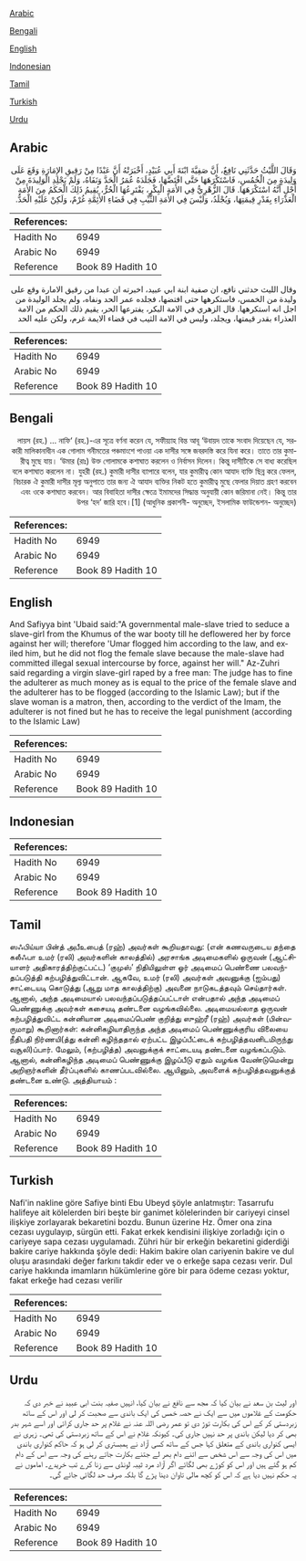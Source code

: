 [Arabic](#arabic)

[Bengali](#bengali)

[English](#english)

[Indonesian](#indonesian)

[Tamil](#tamil)

[Turkish](#turkish)

[Urdu](#urdu)

## Arabic


<div dir="rtl" lang="ar" style={{fontSize:'larger',backgroundColor:'#f8f9fa',padding:20}}>
وَقَالَ اللَّيْثُ حَدَّثَنِي نَافِعٌ، أَنَّ صَفِيَّةَ ابْنَةَ أَبِي عُبَيْدٍ، أَخْبَرَتْهُ أَنَّ عَبْدًا مِنْ رَقِيقِ الإِمَارَةِ وَقَعَ عَلَى وَلِيدَةٍ مِنَ الْخُمُسِ، فَاسْتَكْرَهَهَا حَتَّى افْتَضَّهَا، فَجَلَدَهُ عُمَرُ الْحَدَّ وَنَفَاهُ، وَلَمْ يَجْلِدِ الْوَلِيدَةَ مِنْ أَجْلِ أَنَّهُ اسْتَكْرَهَهَا‏.‏ قَالَ الزُّهْرِيُّ فِي الأَمَةِ الْبِكْرِ، يَفْتَرِعُهَا الْحُرُّ، يُقِيمُ ذَلِكَ الْحَكَمُ مِنَ الأَمَةِ الْعَذْرَاءِ بِقَدْرِ قِيمَتِهَا، وَيُجْلَدُ، وَلَيْسَ فِي الأَمَةِ الثَّيِّبِ فِي قَضَاءِ الأَئِمَّةِ غُرْمٌ، وَلَكِنْ عَلَيْهِ الْحَدُّ‏.‏
</div>
<div style={{backgroundColor:'#f8f9fa',padding:20, marginBottom: 10}}><table> <thead> <tr> <th>References:</th> <th></th> </tr> </thead> <tbody><tr><td>Hadith No</td><td>6949</td></tr><tr><td>Arabic No</td><td>6949</td></tr><tr><td>Reference</td><td>Book 89 Hadith 10</td></tr></tbody></table></div>


<div dir="rtl" lang="ar" style={{fontSize:'larger',backgroundColor:'#f8f9fa',padding:20}}>
وقال الليث حدثني نافع، ان صفية ابنة ابي عبيد، اخبرته ان عبدا من رقيق الامارة وقع على وليدة من الخمس، فاستكرهها حتى افتضها، فجلده عمر الحد ونفاه، ولم يجلد الوليدة من اجل انه استكرهها. قال الزهري في الامة البكر، يفترعها الحر، يقيم ذلك الحكم من الامة العذراء بقدر قيمتها، ويجلد، وليس في الامة الثيب في قضاء الايمة غرم، ولكن عليه الحد
</div>
<div style={{backgroundColor:'#f8f9fa',padding:20, marginBottom: 10}}><table> <thead> <tr> <th>References:</th> <th></th> </tr> </thead> <tbody><tr><td>Hadith No</td><td>6949</td></tr><tr><td>Arabic No</td><td>6949</td></tr><tr><td>Reference</td><td>Book 89 Hadith 10</td></tr></tbody></table></div>

## Bengali


<div dir="rtl" lang="bn" style={{fontSize:'larger',backgroundColor:'#f8f9fa',padding:20}}>
লায়স (রহ.) ... নাফি‘ (রহ.)-এর সূত্রে বর্ণনা করেন যে, সফীয়্যাহ বিন্ত আবূ ‘উবায়দ তাকে সংবাদ দিয়েছেন যে, সরকারী মালিকানাধীন এক গোলাম গনীমতের পঞ্চমাংশে পাওয়া এক দাসীর সঙ্গে জবরদস্তি করে যিনা করে। তাতে তার কুমারীত্ব মুছে যায়। ‘উমার (রাঃ) উক্ত গোলামকে কশাঘাত করলেন ও নির্বাসন দিলেন। কিন্তু দাসীটিকে সে বাধ্য করেছিল বলে কশাঘাত করলেন না। যুহরী (রহ.) কুমারী দাসীর ব্যাপারে বলেন, যার কুমারীত্ব কোন আযাদ ব্যক্তি ছিন্ন করে ফেলল, বিচারক ঐ কুমারী দাসীর মূল্য অনুপাতে তার জন্য ঐ আযাদ ব্যক্তির নিকট হতে কুমারীত্ব মুছে ফেলার দিয়াত গ্রহণ করবেন এবং ওকে কশাঘাত করবেন। আর বিবাহিতা দাসীর ক্ষেত্রে ইমামদের সিদ্ধান্ত অনুযায়ী কোন জরিমানা নেই। কিন্তু তার উপর ‘হদ’ জারি হবে।[1] (আধুনিক প্রকাশনী- অনুচ্ছেদ, ইসলামিক ফাউন্ডেশন- অনুচ্ছেদ)
</div>
<div style={{backgroundColor:'#f8f9fa',padding:20, marginBottom: 10}}><table> <thead> <tr> <th>References:</th> <th></th> </tr> </thead> <tbody><tr><td>Hadith No</td><td>6949</td></tr><tr><td>Arabic No</td><td>6949</td></tr><tr><td>Reference</td><td>Book 89 Hadith 10</td></tr></tbody></table></div>

## English


<div dir="ltr" lang="en" style={{fontSize:'larger',backgroundColor:'#f8f9fa',padding:20}}>
And Safiyya bint 'Ubaid said:"A governmental male-slave tried to seduce a slave-girl from the Khumus of the war booty till he deflowered her by force against her will; therefore 'Umar flogged him according to the law, and exiled him, but he did not flog the female slave because the male-slave had committed illegal sexual intercourse by force, against her will." Az-Zuhri said regarding a virgin slave-girl raped by a free man: The judge has to fine the adulterer as much money as is equal to the price of the female slave and the adulterer has to be flogged (according to the Islamic Law); but if the slave woman is a matron, then, according to the verdict of the Imam, the adulterer is not fined but he has to receive the legal punishment (according to the Islamic Law)
</div>
<div style={{backgroundColor:'#f8f9fa',padding:20, marginBottom: 10}}><table> <thead> <tr> <th>References:</th> <th></th> </tr> </thead> <tbody><tr><td>Hadith No</td><td>6949</td></tr><tr><td>Arabic No</td><td>6949</td></tr><tr><td>Reference</td><td>Book 89 Hadith 10</td></tr></tbody></table></div>

## Indonesian


<div dir="ltr" lang="id" style={{fontSize:'larger',backgroundColor:'#f8f9fa',padding:20}}>

</div>
<div style={{backgroundColor:'#f8f9fa',padding:20, marginBottom: 10}}><table> <thead> <tr> <th>References:</th> <th></th> </tr> </thead> <tbody><tr><td>Hadith No</td><td>6949</td></tr><tr><td>Arabic No</td><td>6949</td></tr><tr><td>Reference</td><td>Book 89 Hadith 10</td></tr></tbody></table></div>

## Tamil


<div dir="ltr" lang="ta" style={{fontSize:'larger',backgroundColor:'#f8f9fa',padding:20}}>
ஸஃபிய்யா பின்த் அபீஉபைத் (ரஹ்) அவர்கள் கூறியதாவது: (என் கணவருடைய தந்தை கலீஃபா உமர் (ரலி) அவர்களின் காலத்தில்) அரசாங்க அடிமைகளில் ஒருவன் (ஆட்சியாளர் அதிகாரத்திற்குட்பட்ட) ‘குமுஸ்’ நிதியிலுள்ள ஓர் அடிமைப் பெண்ணை பலவந்தப்படுத்தி கற்பழித்துவிட்டான். ஆகவே, உமர் (ரலி) அவர்கள் அவனுக்கு (ஐம்பது) சாட்டையடி கொடுத்து (ஆறு மாத காலத்திற்கு) அவனை நாடுகடத்தவும் செய்தார்கள். ஆனால், அந்த அடிமையால் பலவந்தப்படுத்தப்பட்டாள் என்பதால் அந்த அடிமைப் பெண்ணுக்கு அவர்கள் கசையடி தண்டனை வழங்கவில்லை. அடிமையல்லாத ஒருவன் கற்பழித்துவிட்ட கன்னியான அடிமைப்பெண் குறித்து ஸுஹ்ரீ (ரஹ்) அவர்கள் (பின்வருமாறு) கூறினார்கள்: கன்னிகழியாதிருந்த அந்த அடிமைப் பெண்ணுக்குரிய விலையை நீதிபதி நிர்ணயி(த்து கன்னி கழிந்ததால் ஏற்பட்ட இழப்பீட்டைக் கற்பழித்தவனிடமிருந்து வசூலி)ப்பார். மேலும், (கற்பழித்த) அவனுக்குக் சாட்டையடி தண்டனை வழங்கப்படும். ஆனால், கன்னிகழிந்த அடிமைப் பெண்ணுக்கு இழப்பீடு ஏதும் வழங்க வேண்டுமென்று அறிஞர்களின் தீர்ப்புகளில் காணப்படவில்லை. ஆயினும், அவளைக் கற்பழித்தவனுக்குத் தண்டனை உண்டு. அத்தியாயம் :
</div>
<div style={{backgroundColor:'#f8f9fa',padding:20, marginBottom: 10}}><table> <thead> <tr> <th>References:</th> <th></th> </tr> </thead> <tbody><tr><td>Hadith No</td><td>6949</td></tr><tr><td>Arabic No</td><td>6949</td></tr><tr><td>Reference</td><td>Book 89 Hadith 10</td></tr></tbody></table></div>

## Turkish


<div dir="ltr" lang="tr" style={{fontSize:'larger',backgroundColor:'#f8f9fa',padding:20}}>
Nafi'in nakline göre Safiye binti Ebu Ubeyd şöyle anlatmıştır: Tasarrufu halifeye ait kölelerden biri beşte bir ganimet kölelerinden bir cariyeyi cinsel ilişkiye zorlayarak bekaretini bozdu. Bunun üzerine Hz. Ömer ona zina cezası uygulayıp, sürgün etti. Fakat erkek kendisini ilişkiye zorladığı için o cariyeye sapa cezası uygulamadı. Zühri hür bir erkeğin bekaretini giderdiği bakire cariye hakkında şöyle dedi: Hakim bakire olan cariyenin bakire ve dul oluşu arasındaki değer farkını takdir eder ve o erkeğe sapa cezası verir. Dul cariye hakkında imamların hükümlerine göre bir para ödeme cezası yoktur, fakat erkeğe had cezası verilir
</div>
<div style={{backgroundColor:'#f8f9fa',padding:20, marginBottom: 10}}><table> <thead> <tr> <th>References:</th> <th></th> </tr> </thead> <tbody><tr><td>Hadith No</td><td>6949</td></tr><tr><td>Arabic No</td><td>6949</td></tr><tr><td>Reference</td><td>Book 89 Hadith 10</td></tr></tbody></table></div>

## Urdu


<div dir="rtl" lang="ur" style={{fontSize:'larger',backgroundColor:'#f8f9fa',padding:20}}>
اور لیث بن سعد نے بیان کیا کہ مجھ سے نافع نے بیان کیا، انہیں صفیہ بنت ابی عبید نے خبر دی کہ حکومت کے غلاموں میں سے ایک نے حصہ خمس کی ایک باندی سے صحبت کر لی اور اس کے ساتھ زبردستی کر کے اس کی بکارت توڑ دی تو عمر رضی اللہ عنہ نے غلام پر حد جاری کرائی اور اسے شہر بدر بھی کر دیا لیکن باندی پر حد نہیں جاری کی۔ کیونکہ غلام نے اس کے ساتھ زبردستی کی تھی۔ زہری نے ایسی کنواری باندی کے متعلق کہا جس کے ساتھ کسی آزاد نے ہمبستری کر لی ہو کہ حاکم کنواری باندی میں اس کی وجہ سے اس شخص سے اتنے دام بھر لے جتنے بکارت جاتے رہنے کی وجہ سے اس کے دام کم ہو گئے ہیں اور اس کو کوڑے بھی لگائے اگر آزاد مرد ثیبہ لونڈی سے زنا کرے تب خریدے۔ اماموں نے یہ حکم نہیں دیا ہے کہ اس کو کچھ مالی تاوان دینا پڑے گا بلکہ صرف حد لگائی جائے گی۔
</div>
<div style={{backgroundColor:'#f8f9fa',padding:20, marginBottom: 10}}><table> <thead> <tr> <th>References:</th> <th></th> </tr> </thead> <tbody><tr><td>Hadith No</td><td>6949</td></tr><tr><td>Arabic No</td><td>6949</td></tr><tr><td>Reference</td><td>Book 89 Hadith 10</td></tr></tbody></table></div>